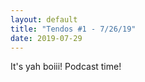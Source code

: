 ```yaml
---
layout: default
title: "Tendos #1 - 7/26/19"
date: 2019-07-29
---
```


It's yah boiii! Podcast time!
